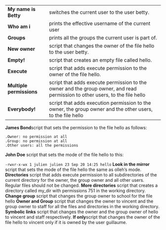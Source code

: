 ||      |
|------------|------------|
|**My name is Betty**|switches the current user to the user betty.|
|**Who am i**|prints the effective username of the current user|
|**Groups**|prints all the groups the current user is part of.|
|**New owner**|script that changes the owner of the file hello to the user betty.|
|**Empty!**|script that creates an empty file called hello.|
|**Execute**|script that adds execute permission to the owner of the file hello.|
|**Multiple permissions**|script that adds execute permission to the owner and the group owner, and read permission to other users, to the file hello|
|**Everybody!**|script that adds execution permission to the owner, the group owner and the other users, to the file hello|
**James Bond**script that sets the permission to the file hello as follows:

    .Owner: no permission at all
    .Group: no permission at all
    .Other users: all the permissions   
**John Doe** script that sets the mode of the file hello to this:

`-rwxr-x-wx 1 julien julien 23 Sep 20 14:25 hello`
**Look in the mirror** script that sets the mode of the file hello the same as olleh’s mode.
**Directories** script that adds execute permission to all subdirectories of the current directory for the owner, the group owner and all other users. Regular files should not be changed.
**More directories** script that creates a directory called my_dir with permissions 751 in the working directory.
**Change group** script that changes the group owner to school for the file hello
**Owner and Group** script that changes the owner to vincent and the group owner to staff for all the files and directories in the working directory.
**Symbolic links** script that changes the owner and the group owner of hello to vincent and staff respectively.
**If only**script that changes the owner of the file hello to vincent only if it is owned by the user guillaume.



